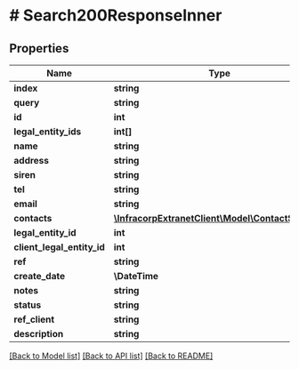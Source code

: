 # # Search200ResponseInner

## Properties

Name | Type | Description | Notes
------------ | ------------- | ------------- | -------------
**index** | **string** |  | [optional]
**query** | **string** |  | [optional]
**id** | **int** |  | [optional]
**legal_entity_ids** | **int[]** |  | [optional]
**name** | **string** |  | [optional]
**address** | **string** |  | [optional]
**siren** | **string** |  | [optional]
**tel** | **string** |  | [optional]
**email** | **string** |  | [optional]
**contacts** | [**\InfracorpExtranetClient\Model\ContactSearch[]**](ContactSearch.md) |  | [optional]
**legal_entity_id** | **int** |  | [optional]
**client_legal_entity_id** | **int** |  | [optional]
**ref** | **string** |  | [optional]
**create_date** | **\DateTime** |  | [optional]
**notes** | **string** |  | [optional]
**status** | **string** |  | [optional]
**ref_client** | **string** |  | [optional]
**description** | **string** |  | [optional]

[[Back to Model list]](../../README.md#models) [[Back to API list]](../../README.md#endpoints) [[Back to README]](../../README.md)
